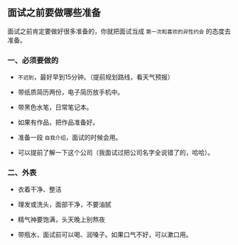## 面试之前要做哪些准备

面试之前肯定要做好很多准备的，你就把面试当成 `第一次和喜欢的异性约会` 的态度去准备。


### 一、必须要做的

- `不迟到`，最好早到15分钟。（提前规划路线，看天气预报）

- 带纸质简历两份，电子简历放手机中。

- 带黑色水笔，日常笔记本。

- 如果有作品，把作品准备好。

- 准备一段 `自我介绍`，面试的时候会用。

- 可以提前了解一下这个公司（我面试过把公司名字全说错了的，哈哈）。

### 二、外表

- 衣着干净、整洁

- 理发或洗头，面部干净，不要油腻

- 精气神要饱满，头天晚上别熬夜

- 带瓶水，面试前可以喝、润嗓子。如果口气不好，可以漱口用。